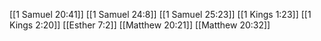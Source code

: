 [[1 Samuel 20:41]]
[[1 Samuel 24:8]]
[[1 Samuel 25:23]]
[[1 Kings 1:23]]
[[1 Kings 2:20]]
[[Esther 7:2]]
[[Matthew 20:21]]
[[Matthew 20:32]]
